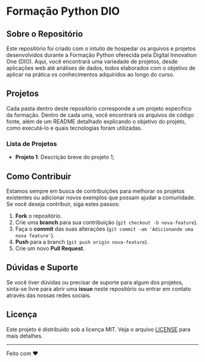 # Formação Python DIO

## Sobre o Repositório

Este repositório foi criado com o intuito de hospedar os arquivos e projetos desenvolvidos durante a Formação Python oferecida pela Digital Innovation One (DIO). Aqui, você encontrará uma variedade de projetos, desde aplicações web até análises de dados, todos elaborados com o objetivo de aplicar na prática os conhecimentos adquiridos ao longo do curso.

## Projetos

Cada pasta dentro deste repositório corresponde a um projeto específico da formação. Dentro de cada uma, você encontrará os arquivos de código fonte, além de um README detalhado explicando o objetivo do projeto, como executá-lo e quais tecnologias foram utilizadas.

### Lista de Projetos

- **Projeto 1**: Descrição breve do projeto 1;

## Como Contribuir

Estamos sempre em busca de contribuições para melhorar os projetos existentes ou adicionar novos exemplos que possam ajudar a comunidade. Se você deseja contribuir, siga estes passos:

1. **Fork** o repositório.
2. Crie uma **branch** para sua contribuição (`git checkout -b nova-feature`).
3. Faça o **commit** das suas alterações (`git commit -am 'Adicionando uma nova feature'`).
4. **Push** para a branch (`git push origin nova-feature`).
5. Crie um novo **Pull Request**.

## Dúvidas e Suporte

Se você tiver dúvidas ou precisar de suporte para algum dos projetos, sinta-se livre para abrir uma **issue** neste repositório ou entrar em contato através das nossas redes sociais.

## Licença

Este projeto é distribuído sob a licença MIT. Veja o arquivo [LICENSE](LICENSE.md) para mais detalhes.

---

Feito com ♥
